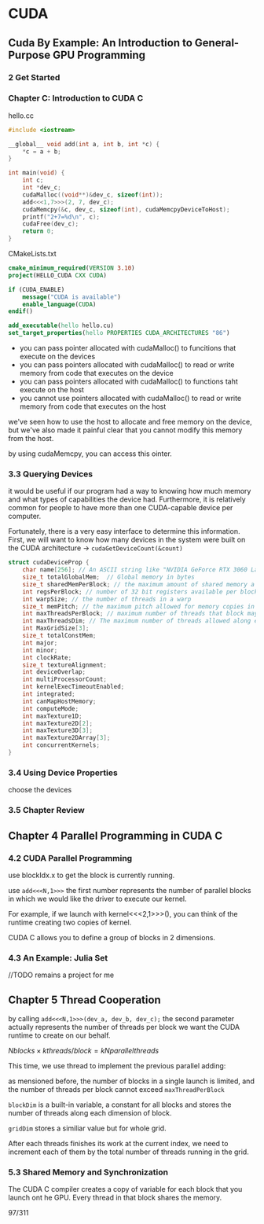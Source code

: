 # CUDA

## Cuda By Example: An Introduction to General-Purpose GPU Programming

### 2 Get Started
### Chapter C: Introduction to CUDA C

hello.cc
```cpp
#include <iostream>

__global__ void add(int a, int b, int *c) {
    *c = a + b;
}

int main(void) {
    int c;
    int *dev_c;
    cudaMalloc((void**)&dev_c, sizeof(int));
    add<<<1,7>>>(2, 7, dev_c);
    cudaMemcpy(&c, dev_c, sizeof(int), cudaMemcpyDeviceToHost);
    printf("2+7=%d\n", c);
    cudaFree(dev_c);
    return 0;
}
```
CMakeLists.txt
```cmake
cmake_minimum_required(VERSION 3.10)
project(HELLO_CUDA CXX CUDA)

if (CUDA_ENABLE)
    message("CUDA is available")
    enable_language(CUDA)
endif()

add_executable(hello hello.cu)
set_target_properties(hello PROPERTIES CUDA_ARCHITECTURES "86")
```

- you can pass pointer allocated with cudaMalloc() to funcitions that execute on the devices
- you can pass pointers allocated with cudaMalloc() to read or write memory from code that executes on the device
- you can pass pointers allocated with cudaMalloc() to functions taht execute on the host
- you cannot use pointers allocated with cudaMalloc() to read or write memory from code that executes on the host

we've seen how to use the host to allocate and free memory on the device, but we've also made it painful clear that you cannot modify this memory from the host.

by using cudaMemcpy, you can access this ointer.

### 3.3 Querying Devices

it would be useful if our program had a way to knowing how much memory and what types of capabilities the device had. Furthermore, it is relatively common for people to have more than one CUDA-capable device per computer. 

Fortunately, there is a very easy interface to determine this information. First, we will want to know how many devices in the system were built on the CUDA architecture -> `cudaGetDeviceCount(&count)`

```cpp
struct cudaDeviceProp {
    char name[256]; // An ASCII string like "NVIDIA GeForce RTX 3060 Laptop GPU"
    size_t totalGlobalMem;  // Global memory in bytes
    size_t sharedMemPerBlock; // the maximum amount of shared memory a single block may use in a bytes.
    int regsPerBlock; // number of 32 bit registers available per block
    int warpSize; // the number of threads in a warp
    size_t memPitch; // the maximum pitch allowed for memory copies in bytes
    int maxThreadsPerBlock; // maximum number of threads that block may contain
    int maxThreadsDim; // The maximum number of threads allowed along each dimentsion of a block
    int MaxGridSize[3];
    size_t totalConstMem;
    int major;
    int minor;
    int clockRate;
    size_t textureAlignment;
    int deviceOverlap;
    int multiProcessorCount;
    int kernelExecTimeoutEnabled;
    int integrated;
    int canMapHostMemory;
    int computeMode;
    int maxTexture1D;
    int maxTexture2D[2];
    int maxTexture3D[3];
    int maxTexture2DArray[3];
    int concurrentKernels;
}

```


### 3.4 Using Device Properties

choose the devices

### 3.5 Chapter Review

## Chapter 4 Parallel Programming in CUDA C

### 4.2 CUDA Parallel Programming

use blockIdx.x to get the block is currently running.

use `add<<<N,1>>>` the first number represents the number of parallel blocks in which we would like the driver to execute our kernel.

For example, if we launch with kernel<<<2,1>>>(), you can think of the runtime creating two copies of kernel.

CUDA C allows you to define a group of blocks in 2 dimensions.

### 4.3 An Example: Julia Set
//TODO remains a project for me

## Chapter 5 Thread Cooperation

by calling `add<<<N,1>>>(dev_a, dev_b, dev_c);` the second parameter actually represents the number of threads per block we want the CUDA runtime to create on our behalf.

$N blocks \times k threads/block = kN parallel threads$

This time, we use thread to implement the previous parallel adding:

as mensioned before, the number of blocks in a single launch is limited, and the number of threads per block cannot exceed `maxThreadPerBlock`

`blockDim` is a built-in variable, a constant for all blocks and stores the number of threads along each dimension of block.

`gridDim` stores a similiar value but for whole grid.

After each threads finishes its work at the current index, we need to increment each of them by the total number of threads running in the grid.

### 5.3 Shared Memory and Synchronization

The CUDA C compiler creates a copy of variable for each block that you launch ont he GPU. Every thread in that block shares the memory.

97/311